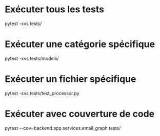 # Exécuter tous les tests
pytest -xvs tests/

# Exécuter une catégorie spécifique
pytest -xvs tests/models/

# Exécuter un fichier spécifique
pytest -xvs tests/test_processor.py

# Exécuter avec couverture de code
pytest --cov=backend.app.services.email_graph tests/